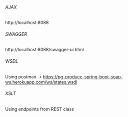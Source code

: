 ###### AJAX ######
http://localhost:8088

###### SWAGGER ######
http://localhost:8088/swagger-ui.html

###### WSDL ######
Using postman -> https://pg-produce-spring-boot-soap-ws.herokuapp.com/ws/states.wsdl

###### XSLT ######
Using endpoints from REST class